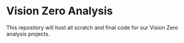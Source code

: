 # Vision Zero Analysis

This repository will host all scratch and final code for our Vision Zero analysis projects.
